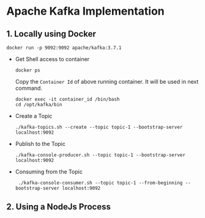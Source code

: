 # Apache Kafka Implementation

## 1. Locally using Docker

`docker run -p 9092:9092 apache/kafka:3.7.1`

- Get Shell access to container

  `docker ps`

  Copy the `Container Id` of above running container. It will be used in next command.

  ```
  docker exec -it container_id /bin/bash
  cd /opt/kafka/bin
  ```

- Create a Topic

  `./kafka-topics.sh --create --topic topic-1 --bootstrap-server localhost:9092`

- Publish to the Topic

  `./kafka-console-producer.sh --topic topic-1 --bootstrap-server localhost:9092`

- Consuming from the Topic

  ` ./kafka-console-consumer.sh --topic topic-1 --from-beginning --bootstrap-server localhost:9092`

## 2. Using a NodeJs Process
